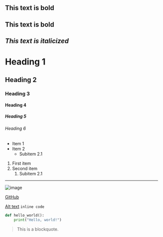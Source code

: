 **This text is bold**
---
__This text is bold__
---
*This text is italicized*
---
# Heading 1
## Heading 2
### Heading 3
#### Heading 4
##### Heading 5
###### Heading 6
- Item 1
- Item 2
  - Subitem 2.1
1. First item
2. Second item
   1. Subitem 2.1
---
![image](https://github.com/ayush-agarwal-0502/Starbucks-Customer-Segmentation/assets/86561124/db204c3c-5cdf-421c-a00c-ae3a7edb1287)

[GitHub](https://github.com)

[Alt text](https://url/to/image.jpg)
`inline code`
```python
def hello_world():
    print("Hello, world!")
```
> This is a blockquote.


